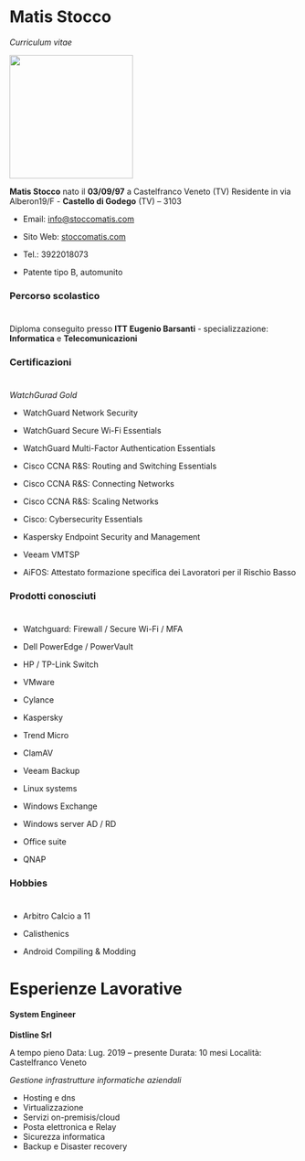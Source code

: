 # Matis Stocco

*Curriculum vitae*         

<img title="" src="https://stoccomatis.com/assets/images/profile.jpg" alt="            " width="216" data-align="left">

**Matis Stocco** nato il **03/09/97** a Castelfranco Veneto (TV)
Residente in via Alberon19/F - **Castello di Godego** (TV) – 3103

- Email: info@stoccomatis.com

- Sito Web: [stoccomatis.com](https://stoccomatis.com)

- Tel.: 3922018073

- Patente tipo B, automunito
  
  

### **Percorso scolastico**
#
Diploma conseguito presso **ITT Eugenio Barsanti** - specializzazione: **Informatica** e **Telecomunicazioni**



### **Certificazioni**
#
*WatchGurad Gold*

- WatchGuard Network Security
- WatchGuard Secure Wi-Fi Essentials
- WatchGuard Multi-Factor Authentication Essentials

- Cisco CCNA R&S: Routing and Switching Essentials
- Cisco CCNA R&S: Connecting Networks
- Cisco CCNA R&S: Scaling Networks
- Cisco: Cybersecurity Essentials
- Kaspersky Endpoint Security and Management
- Veeam VMTSP
- AiFOS: Attestato formazione specifica dei Lavoratori per il Rischio Basso
  
  

### Prodotti conosciuti
#
- Watchguard: Firewall / Secure Wi-Fi / MFA

- Dell PowerEdge / PowerVault

- HP / TP-Link Switch

- VMware

- Cylance

- Kaspersky 

- Trend Micro

- ClamAV

- Veeam Backup

- Linux systems

- Windows Exchange

- Windows server AD / RD

- Office suite

- QNAP



### Hobbies
#
- Arbitro Calcio a 11

- Calisthenics

- Android Compiling & Modding
  
  

# Esperienze Lavorative

#### 

#### System Engineer

 **Distline Srl**

A tempo pieno
Data: Lug. 2019 – presente
Durata: 10 mesi
Località: Castelfranco Veneto

*Gestione infrastrutture informatiche aziendali*

- Hosting e dns
- Virtualizzazione
- Servizi on-premisis/cloud
- Posta elettronica e Relay
- Sicurezza informatica
- Backup e Disaster recovery
  
  
